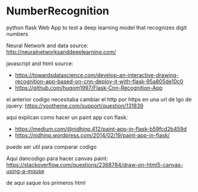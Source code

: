 # NumberRecognition
python flask Web App to test a deep learning model that recognizes digit numbers

Neural Network and data source: http://neuralnetworksanddeeplearning.com/

javascript and html source:
- https://towardsdatascience.com/develop-an-interactive-drawing-recognition-app-based-on-cnn-deploy-it-with-flask-95a805de10c0
- https://github.com/hugom1997/Flask-Cnn-Recognition-App

el anterior codigo necesitaba cambiar el http por https en una url de lgo de jquery: https://yootheme.com/support/question/131839


aqui explican como hacer un paint app con flask:
- https://medium.com/@nidhinp.412/paint-app-in-flask-b59fcd2b459d
- https://nidhinp.wordpress.com/2014/02/19/paint-app-in-flask/

puede ser util para comparar codigo


Aqui dancodigo para hacer canvas paint:
https://stackoverflow.com/questions/2368784/draw-on-html5-canvas-using-a-mouse

de aqui saque los primeros html